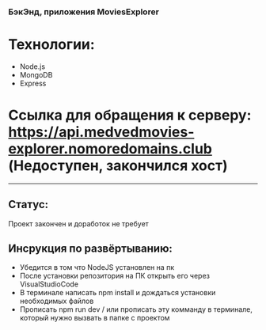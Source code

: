 ### БэкЭнд, приложения MoviesExplorer

# Технологии:
* Node.js
* MongoDB
* Express

# Ссылка для обращения к серверу: https://api.medvedmovies-explorer.nomoredomains.club (Недоступен, закончился хост)
* * * * *  
## Статус:
Проект закончен и доработок не требует
## Инсрукция по развёртыванию:
- Убедится в том что NodeJS установлен на пк
- После установки репозитория на ПК открыть его через VisualStudioCode
- В терминале написать npm install и дождаться установки необходимых файлов
- Прописать npm run dev / или прописать эту комманду в терминале, который нужно вызвать в папке с проектом
